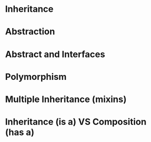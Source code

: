 #  Inheritance
# Abstraction 
# Abstract  and Interfaces
# Polymorphism
# Multiple Inheritance (mixins)
# Inheritance (is a) VS Composition (has a)
